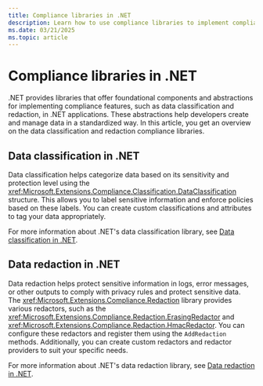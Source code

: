 ```yaml
---
title: Compliance libraries in .NET
description: Learn how to use compliance libraries to implement compliance features in .NET applications.
ms.date: 03/21/2025
ms.topic: article
---
```


# Compliance libraries in .NET

.NET provides libraries that offer foundational components and abstractions for implementing compliance features, such as data classification and redaction, in .NET applications. These abstractions help developers create and manage data in a standardized way. In this article, you get an overview on the data classification and redaction compliance libraries.

## Data classification in .NET

Data classification helps categorize data based on its sensitivity and protection level using the <xref:Microsoft.Extensions.Compliance.Classification.DataClassification> structure. This allows you to label sensitive information and enforce policies based on these labels. You can create custom classifications and attributes to tag your data appropriately.

For more information about .NET's data classification library, see [Data classification in .NET](data-classification.md).

## Data redaction in .NET

Data redaction helps protect sensitive information in logs, error messages, or other outputs to comply with privacy rules and protect sensitive data. The <xref:Microsoft.Extensions.Compliance.Redaction> library provides various redactors, such as the <xref:Microsoft.Extensions.Compliance.Redaction.ErasingRedactor> and <xref:Microsoft.Extensions.Compliance.Redaction.HmacRedactor>. You can configure these redactors and register them using the `AddRedaction` methods. Additionally, you can create custom redactors and redactor providers to suit your specific needs.

For more information about .NET's data redaction library, see [Data redaction in .NET](data-redaction.md).
